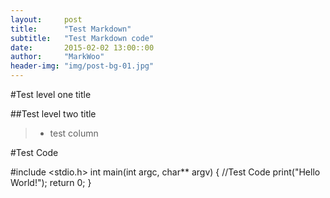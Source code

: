 ```yaml
---
layout:     post
title:      "Test Markdown"
subtitle:   "Test Markdown code"
date:       2015-02-02 13:00::00
author:     "MarkWoo"
header-img: "img/post-bg-01.jpg"
---
```


#Test level one title

##Test level two title

>* test column

#Test Code

#include <stdio.h>
int main(int argc, char** argv) { //Test Code
	print("Hello World!");
	return 0;
}

